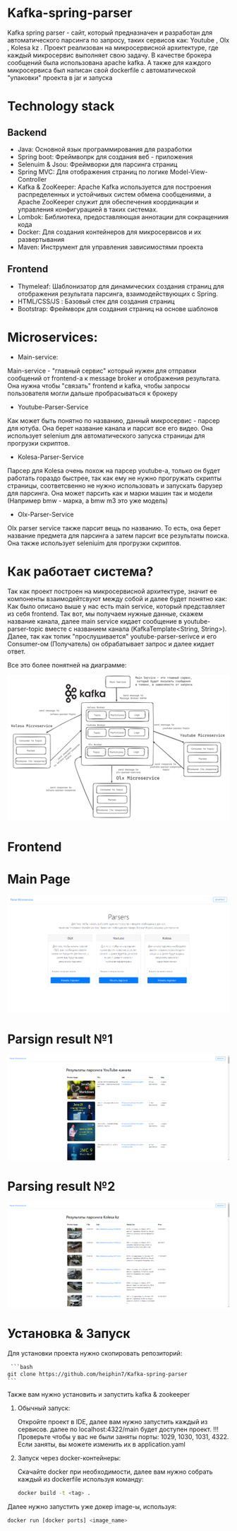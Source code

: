 # Kafka-spring-parser

Kafka spring parser - сайт, который предназначен и разработан для автоматического парсинга по запросу, таких сервисов как: Youtube , Olx , Kolesa kz . Проект реализован на микросервисной архитектуре, где каждый микросервис выполняет свою задачу. В качестве брокера сообщений была использована apache kafka. А также для каждого микросервиса был написан свой dockerfile с автоматической "упаковки" проекта в jar и запуска 

# Technology stack 

## Backend 

+ Java: Основной язык программирования для разработки
+ Spring boot: Фреймвопрк для создания веб - приложения
+ Selenuim & Jsou: Фреймворки для парсинга страниц
+ Spring MVC: Для отображения страниц по логике Model-View-Controller
+ Kafka & ZooKeeper:  Apache Kafka используется для построения распределенных и устойчивых систем обмена сообщениями, а Apache ZooKeeper служит для обеспечения координации и управления конфигурацией в таких системах.
+ Lombok: Библиотека, предоставляющая аннотации для сокращениия кода
+ Docker: Для создания контейнеров для микросервисов и их развертывания
+ Maven: Инструмент для управления зависимостями проекта

## Frontend

- Thymeleaf: Шаблонизатор для динамических создания страниц для отображения результата парсинга, взаимодействующих с Spring.
- HTML/CSS/JS : Базовый стек для создания страниц
- Bootstrap: Фреймворк для создания страниц на основе шаблонов


# Microservices:

+ Main-service:

Main-service - "главный сервис" который нужен для отправки сообщений от frontend-а к message broker и отображения результата. Она нужна чтобы "связать" frontend и kafka, чтобы запросы пользователя могли дальше пробрасываться к брокеру


+ Youtube-Parser-Service

Как может быть понятно по названию, данный микросервис - парсер для ютуба. Она берет название канала и парсит все его видео. Она использует selenium для автоматического запуска страницы для прогрузки скриптов.

+ Kolesa-Parser-Service

Парсер для Kolesa очень похож на парсер youtube-а, только он будет работать гораздо быстрее, так как ему не нужно прогружать скрипты страницы, соответсвенно не нужно использовать и запускать барузер для парсинга. Она может парсить как и марки машин так и модели (Например bmw - марка, а bmw m3 это уже модель)

+ Olx-Parser-Service

Olx parser service также парсит вещь по названию. То есть, она берет название предмета для парсинга а затем парсит все результаты поиска. Она также использует seleniuim для прогрузки скриптов.


# Как работает система?

Так как проект построен на микросервисной архитектуре, значит ее компоненты взаимодейтсвуют между собой и далее будет понятно как:
Как было описано выше у нас есть main service, который представляет из себя frontend. Так вот, мы получаем нужные данные, скажем название канала, далее main service кидает сообщение в youtube-parser-topic вместе с названием канала (KafkaTemplate<String, String>). Далее, так как топик "прослушивается" youtube-parser-serivce и его Consumer-ом (Получатель) он обрабатывает запрос и далее кидает ответ.

Все это более понятней на диаграмме:

![alt text](https://github.com/heiphin7/Kafka-spring-parser/blob/main/microservices.png)

# Frontend

# Main Page

![alt text](https://github.com/heiphin7/Kafka-spring-parser/blob/main/main_page.png)

# Parsign result №1

![alt text](https://github.com/heiphin7/Kafka-spring-parser/blob/main/youtube-resluts.png)

# Parsing result №2

![alt text](https://github.com/heiphin7/Kafka-spring-parser/blob/main/parser-example.png)


# Установка & Запуск

Для установки проекта нужно скопировать репозиторий:

     ```bash
    git clone https://github.com/heiphin7/Kafka-spring-parser
    ```

Также вам нужно установить и запустить kafka & zookeeper

1. Обычный запуск:

   Откройте проект в IDE, далее вам нужно запустить каждый из сервисов. далее по localhost:4322/main будет доступен проект.
   !!! Проверьте чтобы у вас не были заняты порты: 1029, 1030, 1031, 4322. Если заняты, вы можете изменить их в application.yaml

2. Запуск через docker-контейнеры:

   Скачайте docker при необходимости, далее вам нужно собрать каждый из dockerfile используя команду:
   
   ```bash
   docker build -t <tag> .
   ```

  Далее нужно запустить уже докер image-ы, используя:

  ```bash
  docker run [docker ports] <image_name>
  ```
   

